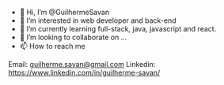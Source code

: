 - 👋 Hi, I’m @GuilhermeSavan
- 👀 I’m interested in web developer and back-end
- 🌱 I’m currently learning full-stack, java, javascript and react.
- 💞️ I’m looking to collaborate on ...
- 📫 How to reach me

Email: guilherme.savan@gmail.com
Linkedin: https://www.linkedin.com/in/guilherme-savan/


<!---
GuilhermeSavan/GuilhermeSavan is a ✨ special ✨ repository because its `README.md` (this file) appears on your GitHub profile.
You can click the Preview link to take a look at your changes.
--->
